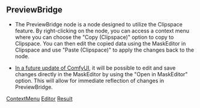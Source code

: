 ## PreviewBridge
* The PreviewBridge node is a node designed to utilize the Clipspace feature. By right-clicking on the node, you can access a context menu where you can choose the "Copy (Clipspace)" option to copy to Clipspace. You can then edit the copied data using the MaskEditor in Clipspace and use "Paste (Clipspace)" to apply the changes back to the node.

* [In a future update of ComfyUI](https://github.com/comfyanonymous/ComfyUI/pull/649), it will be possible to edit and save changes directly in the MaskEditor by using the "Open in MaskEditor" option. This will allow for immediate reflection of changes in PreviewBridge.

[ContextMenu](https://github.com/ltdrdata/ComfyUI-extension-tutorials/raw/Main/ComfyUI-Impact-Pack/images/PreviewBridge-ContextMenu.png)
[Editor](https://github.com/ltdrdata/ComfyUI-extension-tutorials/raw/Main/ComfyUI-Impact-Pack/images/PreviewBridge-Editor.png)
[Result](https://github.com/ltdrdata/ComfyUI-extension-tutorials/raw/Main/ComfyUI-Impact-Pack/images/PreviewBridge-Editor.png)